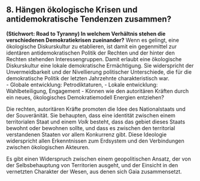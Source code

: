 ## 8. Hängen ökologische Krisen und antidemokratische Tendenzen zusammen?


**(Stichwort: Road to Tyranny) In welchem Verhältnis stehen die verschiedenen Demokratiekrisen zueinander?** Wenn es gelingt, eine ökologische Diskurskultur zu etablieren, ist damit ein gegenmittel zur identären antidemokratischen Politik der Rechten und der hinter den Rechten stehenden Interessengruppen.  Damit erlaubt eine ökologische Diskurskultur eine lokale demokratische Ermächtigung. Sie widerspricht der Unvermeidbarkeit und der Nivellierung politischer Unterschiede, die für die demokratische Politik der letzten Jahrzehnte charakteristisch war.  
     - Globale entwicklung: Petrodiktaturen, 
     - Lokale entwicklung: Wahlbeteiligung, Engagement
     - Können wie den autoritären Kräften durch ein neues, ökologisches Demokratiemodell Energien entziehen?


Die rechten, autoritären Kräfte promoten die Idee des Nationalstaats und der Souveränität. Sie behaupten, dass eine identität zwischen einem territorialen Staat und einem *Volk* besteht, dass das gebiet dieses Staats bewohnt oder bewohnen sollte, und dass es zwischen den territorial verstandenen Staaten vor allem Konkurrenz gibt. Diese Ideologie widerspricht allen Erkenntnissen zum Erdsystem und den Verbindungen zwischen ökologischen Akteuren. 

Es gibt einen Widerspruch zwischen einem geopolitischen Ansatz, der von der Selbsbehauptung von Territorien ausgeht, und der Einsicht in den vernetzten Charakter der Wesen, aus denen sich Gaia zusammensetzt. 